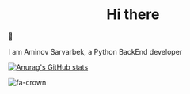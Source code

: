<h1 style="text-align: center;"> Hi there </h1>👋

I am Aminov Sarvarbek, a Python BackEnd developer

[![Anurag's GitHub stats](https://github-readme-stats.vercel.app/api?username=SarvarbekUzDev)](https://github.com/anuraghazra/github-readme-stats)


![fa-crown](fa-crown.svg)
